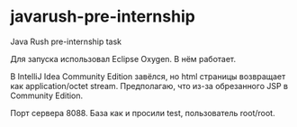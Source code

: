 # javarush-pre-internship
Java Rush pre-internship task

Для запуска использовал Eclipse Oxygen. В нём работает.

В IntelliJ Idea Community Edition завёлся, но html страницы возвращает как application/octet stream. Предполагаю, что из-за обрезанного JSP в Community Edition.

Порт сервера 8088. 
База как и просили test, пользователь root/root.
